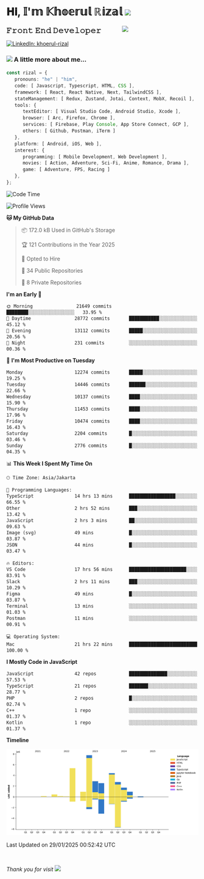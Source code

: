 <h1> 𝐇𝐢, 𝕀'𝕞 𝕂𝕙𝕠𝕖𝕣𝕦𝕝 ℝ𝕚𝕫𝕒𝕝 <img src="https://media.giphy.com/media/mGcNjsfWAjY5AEZNw6/giphy.gif" width="50"></h1>
<img align='right' src="https://media.giphy.com/media/v1.Y2lkPTc5MGI3NjExOWI2ajR2NGJubzBsZHFuaHMwajRrcDNsNXJwOG8yb3F0NjhkNXF4OSZlcD12MV9pbnRlcm5hbF9naWZfYnlfaWQmY3Q9cw/fkZukR450RQ1qnGaq9/giphy.gif" width="200">
<strong style="font-size:20px;">𝙵𝚛𝚘𝚗𝚝 𝙴𝚗𝚍 𝙳𝚎𝚟𝚎𝚕𝚘𝚙𝚎𝚛</strong>
</p></em>

[![LinkedIn: khoerul-rizal](https://img.shields.io/badge/khoerul--rizal-blue?style=flat-square&logo=Linkedin&logoColor=white&link=https://www.linkedin.com/in/khoerul-rizal/)](https://www.linkedin.com/in/khoerul-rizal/)

### <img src="https://media.giphy.com/media/VgCDAzcKvsR6OM0uWg/giphy.gif" width="50"> A little more about me...

```typescript
const rizal = {
   pronouns: "he" | "him",
   code: [ Javascript, Typescript, HTML, CSS ],
   framework: [ React, React Native, Next, TailwindCSS ],
   stateManagement: [ Redux, Zustand, Jotai, Context, MobX, Recoil ],
   tools: {
      textEditor: [ Visual Studio Code, Android Studio, Xcode ],
      browser: [ Arc, Firefox, Chrome ],
      services: [ Firebase, Play Console, App Store Connect, GCP ],
      others: [ Github, Postman, iTerm ]
   },
   platform: [ Android, iOS, Web ],
   interest: {
      programming: [ Mobile Development, Web Development ],
      movies: [ Action, Adventure, Sci-Fi, Anime, Romance, Drama ],
      game: [ Adventure, FPS, Racing ]
   },
};
```

<!--START_SECTION:waka-->
![Code Time](http://img.shields.io/badge/Code%20Time-2%2C132%20hrs%2058%20mins-blue)

![Profile Views](http://img.shields.io/badge/Profile%20Views-1-blue)

**🐱 My GitHub Data** 

> 📦 172.0 kB Used in GitHub's Storage 
 > 
> 🏆 121 Contributions in the Year 2025
 > 
> 💼 Opted to Hire
 > 
> 📜 34 Public Repositories 
 > 
> 🔑 8 Private Repositories 
 > 
**I'm an Early 🐤** 

```text
🌞 Morning                21649 commits       ████████░░░░░░░░░░░░░░░░░   33.95 % 
🌆 Daytime                28772 commits       ███████████░░░░░░░░░░░░░░   45.12 % 
🌃 Evening                13112 commits       █████░░░░░░░░░░░░░░░░░░░░   20.56 % 
🌙 Night                  231 commits         ░░░░░░░░░░░░░░░░░░░░░░░░░   00.36 % 
```
📅 **I'm Most Productive on Tuesday** 

```text
Monday                   12274 commits       █████░░░░░░░░░░░░░░░░░░░░   19.25 % 
Tuesday                  14446 commits       ██████░░░░░░░░░░░░░░░░░░░   22.66 % 
Wednesday                10137 commits       ████░░░░░░░░░░░░░░░░░░░░░   15.90 % 
Thursday                 11453 commits       ████░░░░░░░░░░░░░░░░░░░░░   17.96 % 
Friday                   10474 commits       ████░░░░░░░░░░░░░░░░░░░░░   16.43 % 
Saturday                 2204 commits        █░░░░░░░░░░░░░░░░░░░░░░░░   03.46 % 
Sunday                   2776 commits        █░░░░░░░░░░░░░░░░░░░░░░░░   04.35 % 
```


📊 **This Week I Spent My Time On** 

```text
🕑︎ Time Zone: Asia/Jakarta

💬 Programming Languages: 
TypeScript               14 hrs 13 mins      █████████████████░░░░░░░░   66.55 % 
Other                    2 hrs 52 mins       ███░░░░░░░░░░░░░░░░░░░░░░   13.42 % 
JavaScript               2 hrs 3 mins        ██░░░░░░░░░░░░░░░░░░░░░░░   09.63 % 
Image (svg)              49 mins             █░░░░░░░░░░░░░░░░░░░░░░░░   03.87 % 
JSON                     44 mins             █░░░░░░░░░░░░░░░░░░░░░░░░   03.47 % 

🔥 Editors: 
VS Code                  17 hrs 56 mins      █████████████████████░░░░   83.91 % 
Slack                    2 hrs 11 mins       ███░░░░░░░░░░░░░░░░░░░░░░   10.29 % 
Figma                    49 mins             █░░░░░░░░░░░░░░░░░░░░░░░░   03.87 % 
Terminal                 13 mins             ░░░░░░░░░░░░░░░░░░░░░░░░░   01.03 % 
Postman                  11 mins             ░░░░░░░░░░░░░░░░░░░░░░░░░   00.91 % 

💻 Operating System: 
Mac                      21 hrs 22 mins      █████████████████████████   100.00 % 
```

**I Mostly Code in JavaScript** 

```text
JavaScript               42 repos            ██████████████░░░░░░░░░░░   57.53 % 
TypeScript               21 repos            ███████░░░░░░░░░░░░░░░░░░   28.77 % 
PHP                      2 repos             █░░░░░░░░░░░░░░░░░░░░░░░░   02.74 % 
C++                      1 repo              ░░░░░░░░░░░░░░░░░░░░░░░░░   01.37 % 
Kotlin                   1 repo              ░░░░░░░░░░░░░░░░░░░░░░░░░   01.37 % 
```



**Timeline**

![Lines of Code chart](https://raw.githubusercontent.com/khoerulrizal/khoerulrizal/main/assets/bar_graph.png)


 Last Updated on 29/01/2025 00:52:42 UTC
<!--END_SECTION:waka-->
</details>
<br/>

<em>Thank you for visit</em> <img src="https://media.giphy.com/media/v1.Y2lkPTc5MGI3NjExcHdvNm1qZWtjaGw0ZjdwM3Z3NnY2dHlueTVuODBta2FiY20wM2YybSZlcD12MV9pbnRlcm5hbF9naWZfYnlfaWQmY3Q9cw/tV25tpdKqdFa9x81k2/giphy.gif" width="40">
